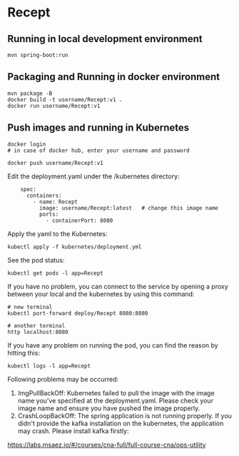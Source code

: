 # Recept

## Running in local development environment

```
mvn spring-boot:run
```

## Packaging and Running in docker environment

```
mvn package -B
docker build -t username/Recept:v1 .
docker run username/Recept:v1
```

## Push images and running in Kubernetes

```
docker login 
# in case of docker hub, enter your username and password

docker push username/Recept:v1
```

Edit the deployment.yaml under the /kubernetes directory:
```
    spec:
      containers:
        - name: Recept
          image: username/Recept:latest   # change this image name
          ports:
            - containerPort: 8080

```

Apply the yaml to the Kubernetes:
```
kubectl apply -f kubernetes/deployment.yml
```

See the pod status:
```
kubectl get pods -l app=Recept
```

If you have no problem, you can connect to the service by opening a proxy between your local and the kubernetes by using this command:
```
# new terminal
kubectl port-forward deploy/Recept 8080:8080

# another terminal
http localhost:8080
```

If you have any problem on running the pod, you can find the reason by hitting this:
```
kubectl logs -l app=Recept
```

Following problems may be occurred:

1. ImgPullBackOff:  Kubernetes failed to pull the image with the image name you've specified at the deployment.yaml. Please check your image name and ensure you have pushed the image properly.
1. CrashLoopBackOff: The spring application is not running properly. If you didn't provide the kafka installation on the kubernetes, the application may crash. Please install kafka firstly:

https://labs.msaez.io/#/courses/cna-full/full-course-cna/ops-utility

